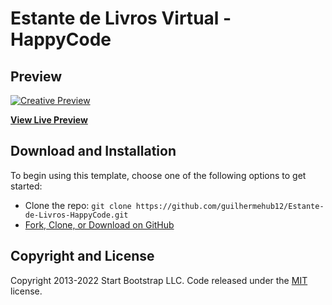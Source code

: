 # Estante de Livros Virtual - HappyCode

## Preview

[![Creative Preview](![screenshot](https://user-images.githubusercontent.com/66763791/188524920-16040e65-7c51-4d02-aafe-3f810d34e830.jpeg)
)](https://github.com/guilhermehub12/Estante-de-Livros-HappyCode/)

**[View Live Preview](https://guilhermehub12.github.io/Estante-de-Livros-HappyCode/dist/index.html)**

## Download and Installation

To begin using this template, choose one of the following options to get started:

- Clone the repo: `git clone https://github.com/guilhermehub12/Estante-de-Livros-HappyCode.git`
- [Fork, Clone, or Download on GitHub](https://github.com/guilhermehub12/Estante-de-Livros-HappyCode/)


## Copyright and License

Copyright 2013-2022 Start Bootstrap LLC. Code released under the [MIT](https://github.com/StartBootstrap/startbootstrap-creative/blob/master/LICENSE) license.
